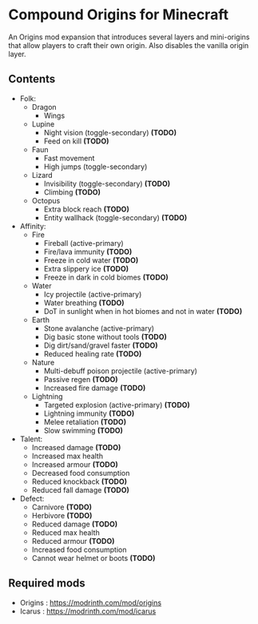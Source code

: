 # Compound Origins for Minecraft

An Origins mod expansion that introduces several layers and mini-origins that allow players to craft their own origin. Also disables the vanilla origin layer.

## Contents
- Folk:
  - Dragon
    - Wings
  - Lupine
    - Night vision (toggle-secondary)                                             <b>(TODO)</b>
    - Feed on kill                                                   <b>(TODO)</b>
  - Faun
    - Fast movement
    - High jumps (toggle-secondary)
  - Lizard
    - Invisibility (toggle-secondary)                                             <b>(TODO)</b>
    - Climbing                                                        <b>(TODO)</b>
  - Octopus
    - Extra block reach                                             <b>(TODO)</b>
    - Entity wallhack (toggle-secondary)                                             <b>(TODO)</b>
- Affinity:
  - Fire
    - Fireball (active-primary)
    - Fire/lava immunity                                              <b>(TODO)</b>
    - Freeze in cold water                                              <b>(TODO)</b>
    - Extra slippery ice                                              <b>(TODO)</b>
    - Freeze in dark in cold biomes                                             <b>(TODO)</b>
  - Water
    - Icy projectile (active-primary)
    - Water breathing                                                        <b>(TODO)</b>
    - DoT in sunlight when in hot biomes and not in water                                    <b>(TODO)</b>
  - Earth
    - Stone avalanche (active-primary)
    - Dig basic stone without tools                                             <b>(TODO)</b>
    - Dig dirt/sand/gravel faster                                             <b>(TODO)</b>
    - Reduced healing rate                                             <b>(TODO)</b>
  - Nature
    - Multi-debuff poison projectile (active-primary)
    - Passive regen                                                    <b>(TODO)</b>
    - Increased fire damage                                             <b>(TODO)</b>
  - Lightning
    - Targeted explosion (active-primary)                                             <b>(TODO)</b>
    - Lightning immunity                                             <b>(TODO)</b>
    - Melee retaliation                                             <b>(TODO)</b>
    - Slow swimming                                             <b>(TODO)</b>
- Talent:
  - Increased damage                                             <b>(TODO)</b>
  - Increased max health
  - Increased armour                                             <b>(TODO)</b>
  - Decreased food consumption
  - Reduced knockback                                             <b>(TODO)</b>
  - Reduced fall damage                                             <b>(TODO)</b>
- Defect:
  - Carnivore                                             <b>(TODO)</b>
  - Herbivore                                             <b>(TODO)</b>
  - Reduced damage                                             <b>(TODO)</b>
  - Reduced max health
  - Reduced armour                                             <b>(TODO)</b>
  - Increased food consumption
  - Cannot wear helmet or boots                                             <b>(TODO)</b>

## Required mods
- Origins : https://modrinth.com/mod/origins
- Icarus : https://modrinth.com/mod/icarus

